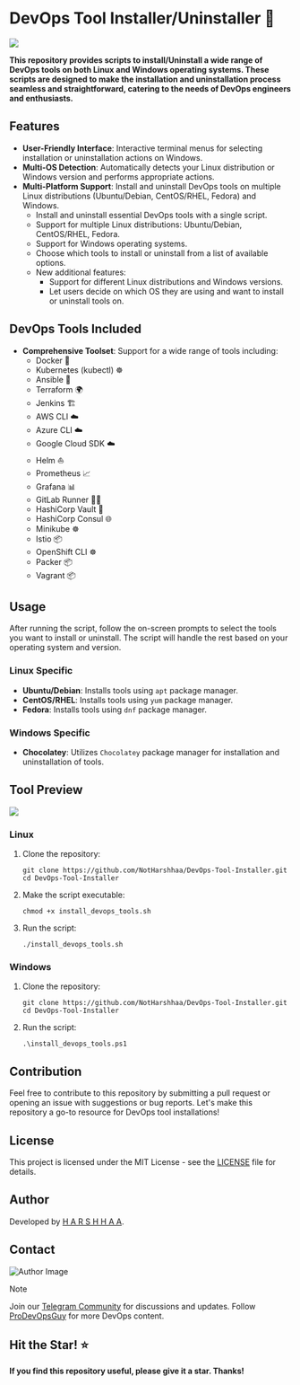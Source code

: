 # DevOps Tool Installer/Uninstaller 🚀

![](https://imgur.com/my87pMG.png)

**This repository provides scripts to install/Uninstall a wide range of DevOps tools on both Linux and Windows operating systems. These scripts are designed to make the installation and uninstallation process seamless and straightforward, catering to the needs of DevOps engineers and enthusiasts.**

## Features

- **User-Friendly Interface**: Interactive terminal menus for selecting installation or uninstallation actions on Windows.
- **Multi-OS Detection**: Automatically detects your Linux distribution or Windows version and performs appropriate actions.
- **Multi-Platform Support**: Install and uninstall DevOps tools on multiple Linux distributions (Ubuntu/Debian, CentOS/RHEL, Fedora) and Windows.
  - Install and uninstall essential DevOps tools with a single script.
  - Support for multiple Linux distributions: Ubuntu/Debian, CentOS/RHEL, Fedora.
  - Support for Windows operating systems.
  - Choose which tools to install or uninstall from a list of available options.
  - New additional features:
    - Support for different Linux distributions and Windows versions.
    - Let users decide on which OS they are using and want to install or uninstall tools on.

## DevOps Tools Included

- **Comprehensive Toolset**: Support for a wide range of tools including:
  - Docker 🐳
  - Kubernetes (kubectl) ☸️
  - Ansible 📜
  - Terraform 🌍
  - Jenkins 🏗️
  - AWS CLI ☁️
  - Azure CLI ☁️
  - Google Cloud SDK ☁️
  - Helm ⛵
  - Prometheus 📈
  - Grafana 📊
  - GitLab Runner 🏃‍♂️
  - HashiCorp Vault 🔐
  - HashiCorp Consul 🌐
  - Minikube ☸️
  - Istio 📦
  - OpenShift CLI ☸️
  - Packer 📦
  - Vagrant 📦

## Usage

After running the script, follow the on-screen prompts to select the tools you want to install or uninstall. The script will handle the rest based on your operating system and version.

### Linux Specific

- **Ubuntu/Debian**: Installs tools using `apt` package manager.
- **CentOS/RHEL**: Installs tools using `yum` package manager.
- **Fedora**: Installs tools using `dnf` package manager.

### Windows Specific

- **Chocolatey**: Utilizes `Chocolatey` package manager for installation and uninstallation of tools.

## Tool Preview

![](https://imgur.com/kkUnTrk.png)

### Linux

1. Clone the repository:

    ```
    git clone https://github.com/NotHarshhaa/DevOps-Tool-Installer.git
    cd DevOps-Tool-Installer
    ```

2. Make the script executable:

    ```
    chmod +x install_devops_tools.sh
    ```

3. Run the script:

    ```
    ./install_devops_tools.sh
    ```

### Windows

1. Clone the repository:

    ```
    git clone https://github.com/NotHarshhaa/DevOps-Tool-Installer.git
    cd DevOps-Tool-Installer
    ```

2. Run the script:

    ```
    .\install_devops_tools.ps1
    ```

## Contribution

Feel free to contribute to this repository by submitting a pull request or opening an issue with suggestions or bug reports. Let's make this repository a go-to resource for DevOps tool installations!

## License

This project is licensed under the MIT License - see the [LICENSE](LICENSE) file for details.

## Author

Developed by [H A R S H H A A](https://github.com/NotHarshhaa).

## Contact

![Author Image](https://imgur.com/2j6Aoyl.png)

> [!Note]
> Join our [Telegram Community](https://t.me/prodevopsguy) for discussions and updates. Follow [ProDevOpsGuy](https://github.com/NotHarshhaa) for more DevOps content.

## Hit the Star! ⭐

**If you find this repository useful, please give it a star. Thanks!**
